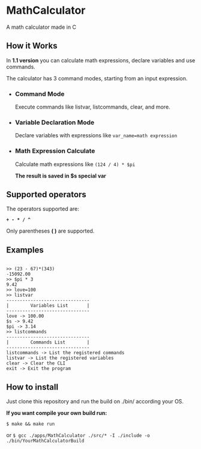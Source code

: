 # MathCalculator
<p>A math calculator made in C</p>

## How it Works
<p>In <strong>1.1 version</strong> you can calculate math expressions, declare variables and use commands.</p>

<p>The calculator has 3 command modes, starting from an input expression.</p>

<ul>
    <li>
        <h3>Command Mode</h3>
        <p>Execute commands like listvar, listcommands, clear, and more.</p>
    </li>
    <li>
        <h3>Variable Declaration Mode</h3>
        <p>Declare variables with expressions like <code>var_name=math expression</code></p>
    </li>
    <li>
        <h3>Math Expression Calculate</h3>
        <p>Calculate math expressions like <code>(124 / 4) * $pi</code></p>
        <strong><p>The result is saved in $s special var</p></strong>
    </li>
</ul>


## Supported operators
<p>The operators supported are:</p>
 <strong><code>+ - * / ^</code></strong>

<p>Only parentheses <strong>( )</strong> are supported.</p>

## Examples
<pre><code>
>> (23 - 67)*(343)
-15092.00
>> $pi * 3
9.42
>> love=100
>> listvar
-------------------------------
|        Variables List       |
-------------------------------
love -> 100.00
$s -> 9.42
$pi -> 3.14
>> listcommands
-------------------------------
|        Commands List        |
-------------------------------
listcommands -> List the registered commands
listvar -> List the registered variables
clear -> Clear the CLI
exit -> Exit the program
</code></pre>


## How to install
<p>Just clone this repository and run the build on ./bin/ according your OS.</p>
<p><strong>If you want compile your own build run: </strong></p>
<code>$ make && make run</code>
<p>or <code>$ gcc ./apps/MathCalculator ./src/* -I ./include -o ./bin/YourMathCalculatorBuild</code></p>



